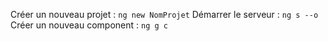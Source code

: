 Créer un nouveau projet :
```ng new NomProjet```
Démarrer le serveur :
```ng s --o```
Créer un nouveau component :
```ng g c```

